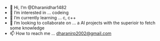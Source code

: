 - 👋 Hi, I’m @Dharanidhar1482
- 👀 I’m interested in ... codeing
- 🌱 I’m currently learning ... c, c++
- 💞️ I’m looking to collaborate on ... a AI projects with the superioir to fetch some knowledge
- 📫 How to reach me ... dharanirp2002@gmail.com

<!---
Dharanidhar1482/Dharanidhar1482 is a ✨ special ✨ repository because its `README.md` (this file) appears on your GitHub profile.
You can click the Preview link to take a look at your changes.
--->
